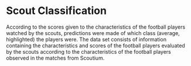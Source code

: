 # Scout Classification
According to the scores given to the characteristics of the football players watched by the scouts, predictions were made of which class (average, highlighted) the players were. The data set consists of information containing the characteristics and scores of the football players evaluated by the scouts according to the characteristics of the football players observed in the matches from Scoutium.
